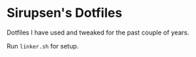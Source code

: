 # Sirupsen's Dotfiles

Dotfiles I have used and tweaked for the past couple of years.

Run `linker.sh` for setup.
